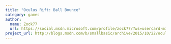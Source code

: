 ```yaml
---
title: "Oculus Rift: Ball Bounce"
category: games
author:
  name: Zock77
  url: https://social.msdn.microsoft.com/profile/zock77/?ws=usercard-mini
project_url: http://blogs.msdn.com/b/smallbasic/archive/2015/10/22/oculus-rift-with-small-basic.aspx
---
```

